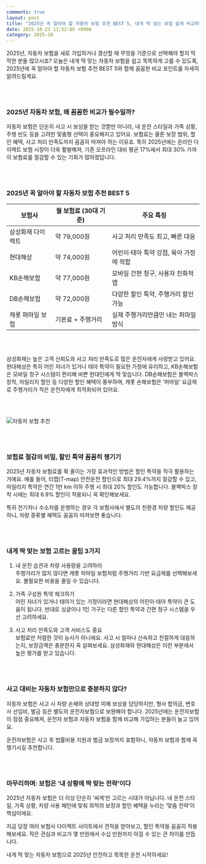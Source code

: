 ```yaml
---
comments: true
layout: post
title: "2025년 꼭 알아야 할 자동차 보험 추천 BEST 5, 내게 딱 맞는 보험 쉽게 비교하기!"
date: 2025-10-23 11:52:05 +0900
category: 2025-10
---
```


2025년, 자동차 보험을 새로 가입하거나 갱신할 때 무엇을 기준으로 선택해야 할지 막막한 분들 많으시죠? 오늘은 내게 딱 맞는 자동차 보험을 쉽고 똑똑하게 고를 수 있도록, 2025년에 꼭 알아야 할 자동차 보험 추천 BEST 5와 함께 꼼꼼한 비교 포인트를 자세히 알려드릴게요. 

<br><br>

### 2025년 자동차 보험, 왜 꼼꼼한 비교가 필수일까?

자동차 보험은 단순히 사고 시 보상을 받는 것뿐만 아니라, 내 운전 스타일과 가족 상황, 주행 빈도 등을 고려한 맞춤형 선택이 중요해지고 있어요. 보험료는 물론 보장 범위, 할인 혜택, 사고 처리 만족도까지 꼼꼼히 따져야 하는 이유죠. 특히 2025년에는 온라인 다이렉트 보험 시장이 더욱 활발해져, 기존 오프라인 대비 평균 17%에서 최대 30% 가까이 보험료를 절감할 수 있는 기회가 많아졌답니다.

<br><br>

### 2025년 꼭 알아야 할 자동차 보험 추천 BEST 5

| 보험사           | 월 보험료 (30대 기준) | 주요 특징                     |
|------------------|-----------------------|-----------------------------|
| 삼성화재 다이렉트  | 약 79,000원           | 사고 처리 만족도 최고, 빠른 대응 |
| 현대해상          | 약 74,000원           | 어린이·태아 특약 강점, 육아 가정에 적합 |
| KB손해보험        | 약 77,000원           | 모바일 간편 청구, 사용자 친화적 앱 |
| DB손해보험        | 약 72,000원           | 다양한 할인 특약, 주행거리 할인 가능 |
| 캐롯 퍼마일 보험  | 기본료 + 주행거리      | 실제 주행거리만큼만 내는 퍼마일 방식 |

<br><br>

삼성화재는 높은 고객 신뢰도와 사고 처리 만족도로 많은 운전자에게 사랑받고 있어요. 현대해상은 특히 어린 자녀가 있거나 태아 특약이 필요한 가정에 유리하고, KB손해보험은 모바일 청구 시스템이 편리해 바쁜 현대인에게 딱 맞습니다. DB손해보험은 블랙박스 장착, 마일리지 할인 등 다양한 할인 혜택이 풍부하며, 캐롯 손해보험은 ‘퍼마일’ 요금제로 주행거리가 적은 운전자에게 최적화되어 있어요.

<br><br>

![자동차 보험 추천](https://images.unsplash.com/photo-1533473359331-0135ef1b58bf?crop=entropy&cs=tinysrgb&fit=max&fm=jpg&ixid=M3w4MTk5NDN8MHwxfHNlYXJjaHwxfHwlRUMlOUUlOTAlRUIlOEYlOTklRUMlQjAlQTh8ZW58MHx8fHwxNzYxMTg3NzAyfDA&ixlib=rb-4.1.0&q=80&w=400)

<br><br>

### 보험료 절감의 비밀, 할인 특약 꼼꼼히 챙기기

2025년 자동차 보험료를 확 줄이는 가장 효과적인 방법은 할인 특약을 적극 활용하는 거예요. 예를 들어, 티맵(T-map) 안전운전 할인으로 최대 29.4%까지 절감할 수 있고, 마일리지 특약은 연간 1만 km 이하 주행 시 최대 20% 할인도 가능합니다. 블랙박스 장착 시에는 최대 6.9% 할인이 적용되니 꼭 확인해보세요.

특히 전기차나 수소차를 운행하는 경우 각 보험사에서 별도의 친환경 차량 할인도 제공하니, 차량 종류별 혜택도 꼼꼼히 따져보면 좋습니다. 

<br><br>

### 내게 딱 맞는 보험 고르는 꿀팁 3가지

1. 내 운전 습관과 차량 사용량을 고려하라  
   주행거리가 많지 않다면 캐롯 퍼마일 보험처럼 주행거리 기반 요금제를 선택해보세요. 불필요한 비용을 줄일 수 있습니다.

2. 가족 구성원 특약 체크하기  
   어린 자녀가 있거나 태아가 있는 가정이라면 현대해상의 어린이·태아 특약이 큰 도움이 됩니다. 반대로 싱글이나 1인 가구는 다른 할인 특약과 간편 청구 시스템을 우선 고려하세요.

3. 사고 처리 만족도와 고객 서비스도 중요  
   보험료만 저렴한 것이 능사가 아니에요. 사고 시 얼마나 신속하고 친절하게 대응하는지, 보장금액은 충분한지 꼭 살펴보세요. 삼성화재와 현대해상은 이런 부분에서 높은 평가를 받고 있습니다.

<br><br>

### 사고 대비는 자동차 보험만으로 충분하지 않다?

자동차 보험은 사고 시 차량 손해와 상대방 피해 보상을 담당하지만, 형사 합의금, 변호사 선임비, 벌금 등은 별도의 운전자보험으로 보완해야 합니다. 2025년에는 운전자보험이 점점 중요해져, 운전자 보험과 자동차 보험을 함께 비교해 가입하는 분들이 늘고 있어요. 

운전자보험은 사고 후 법률비용 지원과 벌금 보장까지 포함하니, 자동차 보험과 함께 꼭 챙기시길 추천합니다.

<br><br>

### 마무리하며: 보험은 ‘내 상황에 딱 맞는 전략’이다

2025년 자동차 보험은 더 이상 단순히 ‘싸게’만 고르는 시대가 아닙니다. 내 운전 스타일, 가족 상황, 차량 사용 패턴에 맞춰 최적의 보장과 할인 혜택을 누리는 ‘맞춤 전략’이 핵심이에요. 

지금 당장 여러 보험사 다이렉트 사이트에서 견적을 받아보고, 할인 특약을 꼼꼼히 적용해보세요. 작은 관심과 비교가 몇 만원에서 수십 만원까지 아낄 수 있는 큰 차이를 만듭니다. 

내게 딱 맞는 자동차 보험으로 2025년 안전하고 똑똑한 운전 시작하세요!